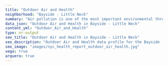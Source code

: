 ```yaml
---
title: "Outdoor Air and Health"
neighborhood: "Bayside - Little Neck"
summary: "Air pollution is one of the most important environmental threats to urban populations and while all people are exposed, pollutant emissions, levels of exposure, and population vulnerability vary across neighborhoods. Exposures to common air pollutants have been linked to respiratory and cardiovascular diseases, cancers, and premature deaths."
data_json: "Outdoor Air and Health in Bayside - Little Neck"
content_yml: "Outdoor_Air_and_Health"
type: nr-output
seo_title: "Outdoor Air and Health in Bayside - Little Neck"
seo_description: "Outdoor Air and Health data profile for the Bayside - Little Neck neighborhood of NYC."
seo_image: "images/nyc_health_report_outdoor_air_health.jpg"
vega: true
arquero: true
---
```


